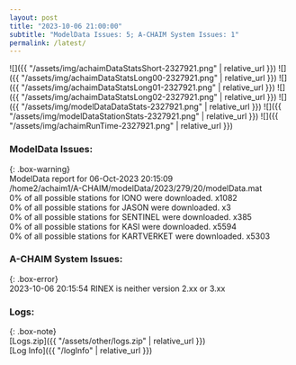 ```yaml
---
layout: post
title: "2023-10-06 21:00:00"
subtitle: "ModelData Issues: 5; A-CHAIM System Issues: 1"
permalink: /latest/
---
```


![]({{ "/assets/img/achaimDataStatsShort-2327921.png" | relative_url }})
![]({{ "/assets/img/achaimDataStatsLong00-2327921.png" | relative_url }})
![]({{ "/assets/img/achaimDataStatsLong01-2327921.png" | relative_url }})
![]({{ "/assets/img/achaimDataStatsLong02-2327921.png" | relative_url }})
![]({{ "/assets/img/modelDataDataStats-2327921.png" | relative_url }})
![]({{ "/assets/img/modelDataStationStats-2327921.png" | relative_url }})
![]({{ "/assets/img/achaimRunTime-2327921.png" | relative_url }})


### ModelData Issues:  
  
{: .box-warning}  
 ModelData report for 06-Oct-2023 20:15:09   
 /home2/achaim1/A-CHAIM/modelData/2023/279/20/modelData.mat   
 0% of all possible stations for IONO were downloaded. x1082   
 0% of all possible stations for JASON were downloaded. x3   
 0% of all possible stations for SENTINEL were downloaded. x385   
 0% of all possible stations for KASI were downloaded. x5594   
 0% of all possible stations for KARTVERKET were downloaded. x5303   
  
### A-CHAIM System Issues:  
  
{: .box-error}  
2023-10-06 20:15:54 RINEX is neither version 2.xx or 3.xx  

### Logs:  
  
{: .box-note}  
[Logs.zip]({{ "/assets/other/logs.zip" | relative_url }})  
[Log Info]({{ "/logInfo" | relative_url }})  
